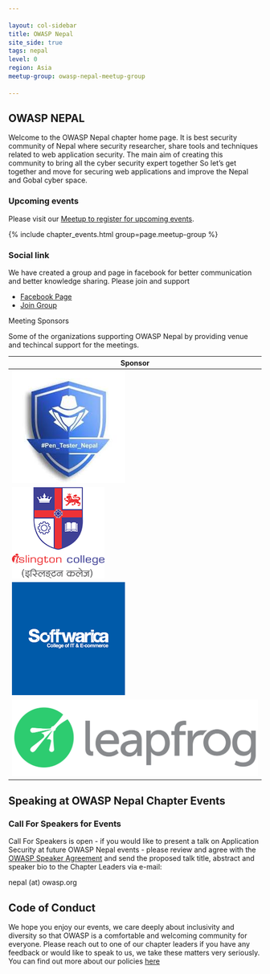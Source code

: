 ```yaml
---

layout: col-sidebar
title: OWASP Nepal
site_side: true
tags: nepal
level: 0
region: Asia
meetup-group: owasp-nepal-meetup-group

---
```


## OWASP NEPAL

Welcome to the OWASP Nepal chapter home page. It is best security community of Nepal where security researcher, share tools and techniques related to web application security. The main aim of creating this community to bring all the cyber security expert together So let’s get together and move for securing web applications and improve the Nepal and Gobal cyber space.

### Upcoming events

Please visit our [Meetup to register for upcoming events](https://www.meetup.com/owasp-nepal-meetup-group/).

{% include chapter_events.html group=page.meetup-group %}

### Social link

We have created a group and page in facebook for better communication and better knowledge sharing. Please join and support

* [Facebook Page](https://www.facebook.com/OWASPNepal)
* [Join Group](https://www.facebook.com/groups/owasp.nepal)
   
Meeting Sponsors

Some of the organizations supporting OWASP Nepal by providing venue and techincal support for the meetings.

| Sponsor | 
| --- |
| <img src="assets/images/pentester Nepal.jpg" alt="Pentester Nepal"/> | 
| <img src="assets/images/Islington.png" alt="Islington College"/> |
|  <img src="assets/images/softwrica_logo.png" alt="Softwrica College"/> |
| <img src="assets/images/logo_leapfrog.png" alt="Leapfrog Technology"/> |

## Speaking at OWASP Nepal Chapter Events

### Call For Speakers for Events

Call For Speakers is open - if you would like to present a talk on Application Security at future OWASP  Nepal events - please review and agree with the [OWASP Speaker Agreement]() and send the proposed talk title, abstract and speaker bio to the Chapter Leaders via e-mail:

nepal (at) owasp.org

## Code of Conduct
 
We hope you enjoy our events, we care deeply about inclusivity and diversity so that OWASP is a comfortable and welcoming community for everyone. Please reach out to one of our chapter leaders if you have any feedback or would like to speak to us, we take these matters very seriously. You can find out more about our policies [here](https://www.owasp.org/index.php/Governance/Conference_Policies)


